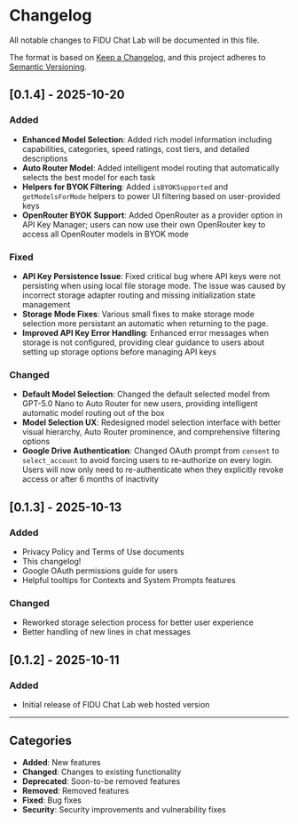 # Changelog

All notable changes to FIDU Chat Lab will be documented in this file.

The format is based on [Keep a Changelog](https://keepachangelog.com/en/1.0.0/),
and this project adheres to [Semantic Versioning](https://semver.org/spec/v2.0.0.html).

## [0.1.4] - 2025-10-20

### Added

- **Enhanced Model Selection**: Added rich model information including capabilities, categories, speed ratings, cost tiers, and detailed descriptions
- **Auto Router Model**: Added intelligent model routing that automatically selects the best model for each task
- **Helpers for BYOK Filtering**: Added `isBYOKSupported` and `getModelsForMode` helpers to power UI filtering based on user-provided keys
- **OpenRouter BYOK Support**: Added OpenRouter as a provider option in API Key Manager; users can now use their own OpenRouter key to access all OpenRouter models in BYOK mode

### Fixed

- **API Key Persistence Issue**: Fixed critical bug where API keys were not persisting when using local file storage mode. The issue was caused by incorrect storage adapter routing and missing initialization state management
- **Storage Mode Fixes**: Various small fixes to make storage mode selection more persistant an automatic when returning to the page. 
- **Improved API Key Error Handling**: Enhanced error messages when storage is not configured, providing clear guidance to users about setting up storage options before managing API keys



### Changed
- **Default Model Selection**: Changed the default selected model from GPT-5.0 Nano to Auto Router for new users, providing intelligent automatic model routing out of the box
- **Model Selection UX**: Redesigned model selection interface with better visual hierarchy, Auto Router prominence, and comprehensive filtering options
- **Google Drive Authentication**: Changed OAuth prompt from `consent` to `select_account` to avoid forcing users to re-authorize on every login. Users will now only need to re-authenticate when they explicitly revoke access or after 6 months of inactivity

## [0.1.3] - 2025-10-13

### Added
- Privacy Policy and Terms of Use documents
- This changelog!
- Google OAuth permissions guide for users
- Helpful tooltips for Contexts and System Prompts features

### Changed
- Reworked storage selection process for better user experience
- Better handling of new lines in chat messages

## [0.1.2] - 2025-10-11

### Added
- Initial release of FIDU Chat Lab web hosted version

---

## Categories

- **Added**: New features
- **Changed**: Changes to existing functionality
- **Deprecated**: Soon-to-be removed features
- **Removed**: Removed features
- **Fixed**: Bug fixes
- **Security**: Security improvements and vulnerability fixes

